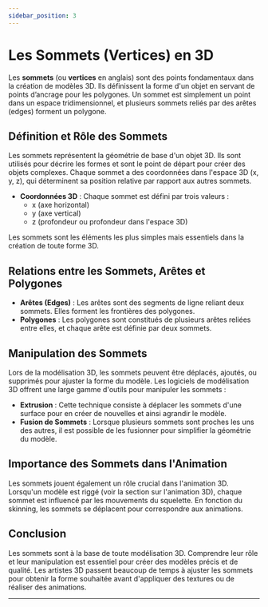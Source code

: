 ```yaml
---
sidebar_position: 3
---
```


# Les Sommets (Vertices) en 3D

Les **sommets** (ou **vertices** en anglais) sont des points fondamentaux dans la création de modèles 3D. Ils définissent la forme d'un objet en servant de points d’ancrage pour les polygones. Un sommet est simplement un point dans un espace tridimensionnel, et plusieurs sommets reliés par des arêtes (edges) forment un polygone.

## Définition et Rôle des Sommets

Les sommets représentent la géométrie de base d'un objet 3D. Ils sont utilisés pour décrire les formes et sont le point de départ pour créer des objets complexes. Chaque sommet a des coordonnées dans l'espace 3D (x, y, z), qui déterminent sa position relative par rapport aux autres sommets.

- **Coordonnées 3D** : Chaque sommet est défini par trois valeurs : 
  - x (axe horizontal)
  - y (axe vertical)
  - z (profondeur ou profondeur dans l'espace 3D)
  
Les sommets sont les éléments les plus simples mais essentiels dans la création de toute forme 3D.

## Relations entre les Sommets, Arêtes et Polygones

- **Arêtes (Edges)** : Les arêtes sont des segments de ligne reliant deux sommets. Elles forment les frontières des polygones.
- **Polygones** : Les polygones sont constitués de plusieurs arêtes reliées entre elles, et chaque arête est définie par deux sommets.

## Manipulation des Sommets

Lors de la modélisation 3D, les sommets peuvent être déplacés, ajoutés, ou supprimés pour ajuster la forme du modèle. Les logiciels de modélisation 3D offrent une large gamme d'outils pour manipuler les sommets :

- **Extrusion** : Cette technique consiste à déplacer les sommets d'une surface pour en créer de nouvelles et ainsi agrandir le modèle.
- **Fusion de Sommets** : Lorsque plusieurs sommets sont proches les uns des autres, il est possible de les fusionner pour simplifier la géométrie du modèle.

## Importance des Sommets dans l'Animation

Les sommets jouent également un rôle crucial dans l'animation 3D. Lorsqu'un modèle est riggé (voir la section sur l'animation 3D), chaque sommet est influencé par les mouvements du squelette. En fonction du skinning, les sommets se déplacent pour correspondre aux animations.

## Conclusion

Les sommets sont à la base de toute modélisation 3D. Comprendre leur rôle et leur manipulation est essentiel pour créer des modèles précis et de qualité. Les artistes 3D passent beaucoup de temps à ajuster les sommets pour obtenir la forme souhaitée avant d'appliquer des textures ou de réaliser des animations.

---
